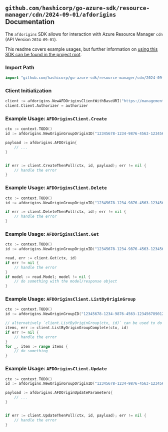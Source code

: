 
## `github.com/hashicorp/go-azure-sdk/resource-manager/cdn/2024-09-01/afdorigins` Documentation

The `afdorigins` SDK allows for interaction with Azure Resource Manager `cdn` (API Version `2024-09-01`).

This readme covers example usages, but further information on [using this SDK can be found in the project root](https://github.com/hashicorp/go-azure-sdk/tree/main/docs).

### Import Path

```go
import "github.com/hashicorp/go-azure-sdk/resource-manager/cdn/2024-09-01/afdorigins"
```


### Client Initialization

```go
client := afdorigins.NewAFDOriginsClientWithBaseURI("https://management.azure.com")
client.Client.Authorizer = authorizer
```


### Example Usage: `AFDOriginsClient.Create`

```go
ctx := context.TODO()
id := afdorigins.NewOriginGroupOriginID("12345678-1234-9876-4563-123456789012", "example-resource-group", "profileName", "originGroupName", "originName")

payload := afdorigins.AFDOrigin{
	// ...
}


if err := client.CreateThenPoll(ctx, id, payload); err != nil {
	// handle the error
}
```


### Example Usage: `AFDOriginsClient.Delete`

```go
ctx := context.TODO()
id := afdorigins.NewOriginGroupOriginID("12345678-1234-9876-4563-123456789012", "example-resource-group", "profileName", "originGroupName", "originName")

if err := client.DeleteThenPoll(ctx, id); err != nil {
	// handle the error
}
```


### Example Usage: `AFDOriginsClient.Get`

```go
ctx := context.TODO()
id := afdorigins.NewOriginGroupOriginID("12345678-1234-9876-4563-123456789012", "example-resource-group", "profileName", "originGroupName", "originName")

read, err := client.Get(ctx, id)
if err != nil {
	// handle the error
}
if model := read.Model; model != nil {
	// do something with the model/response object
}
```


### Example Usage: `AFDOriginsClient.ListByOriginGroup`

```go
ctx := context.TODO()
id := afdorigins.NewOriginGroupID("12345678-1234-9876-4563-123456789012", "example-resource-group", "profileName", "originGroupName")

// alternatively `client.ListByOriginGroup(ctx, id)` can be used to do batched pagination
items, err := client.ListByOriginGroupComplete(ctx, id)
if err != nil {
	// handle the error
}
for _, item := range items {
	// do something
}
```


### Example Usage: `AFDOriginsClient.Update`

```go
ctx := context.TODO()
id := afdorigins.NewOriginGroupOriginID("12345678-1234-9876-4563-123456789012", "example-resource-group", "profileName", "originGroupName", "originName")

payload := afdorigins.AFDOriginUpdateParameters{
	// ...
}


if err := client.UpdateThenPoll(ctx, id, payload); err != nil {
	// handle the error
}
```
